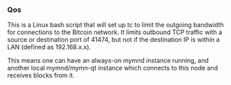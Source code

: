 ### Qos ###

This is a Linux bash script that will set up tc to limit the outgoing bandwidth for connections to the Bitcoin network. It limits outbound TCP traffic with a source or destination port of 41474, but not if the destination IP is within a LAN (defined as 192.168.x.x).

This means one can have an always-on mymnd instance running, and another local mymnd/mymn-qt instance which connects to this node and receives blocks from it.
